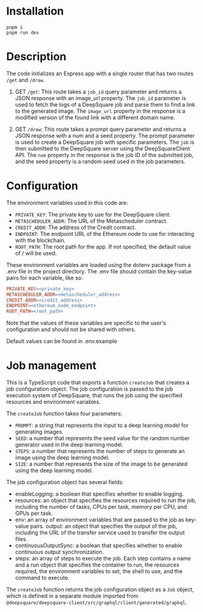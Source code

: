 # Installation 


```
pnpm i
pnpm run dev
```


# Description 

The code initializes an Express app with a single router that has two routes `/get` and `/draw`.

1. GET `/get`: 
This route takes a `job_id` query parameter and returns a JSON response with an image_url property. 
The `job_id` parameter is used to fetch the logs of a DeepSquare job and parse them to find a link to the generated image. The `image_url` property in the response is a modified version of the found link with a different domain name.

2. GET  `/draw`: 
This route takes a prompt query parameter and returns a JSON response with a num and a seed property.
The prompt parameter is used to create a DeepSquare job with specific parameters. 
The `job` is then submitted to the DeepSquare server using the DeepSquareClient API. 
The `num` property in the response is the job ID of the submitted job, and the seed property is a random seed used in the job parameters.

# Configuration

The environment variables used in this code are:

- `PRIVATE_KEY`: The private key to use for the DeepSquare client.
- `METASCHEDULER_ADDR`: The URL of the Metascheduler contract.
- `CREDIT_ADDR`: The address of the Credit contract.
- `ENDPOINT`: The endpoint URL of the Ethereum node to use for interacting with the blockchain.
- `ROOT_PATH`: The root path for the app. If not specified, the default value of / will be used.

These environment variables are loaded using the dotenv package from a .env file in the project directory. The .env file should contain the key-value pairs for each variable, like so:

```makefile 
PRIVATE_KEY=<private_key>
METASCHEDULER_ADDR=<metascheduler_address>
CREDIT_ADDR=<credit_address>
ENDPOINT=<ethereum_node_endpoint>
ROOT_PATH=<root_path>
```

Note that the values of these variables are specific to the user's configuration and should not be shared with others.


Default values can be found in .env.example


# Job management 

This is a TypeScript code that exports a function `createJob` that creates a job configuration object. The job configuration is passed to the job execution system of DeepSquare, that runs the job using the specified resources and environment variables.

The `createJob` function takes four parameters:

- `PROMPT`: a string that represents the input to a deep learning model for generating images.
- `SEED`: a number that represents the seed value for the random number generator used in the deep learning model.
- `STEPS`: a number that represents the number of steps to generate an image using the deep learning model.
- `SIZE`: a number that represents the size of the image to be generated using the deep learning model.


The job configuration object has several fields:

- enableLogging: a boolean that specifies whether to enable logging.
- resources: an object that specifies the resources required to run the job, including the number of tasks, CPUs per task, memory per CPU, and GPUs per task.
- env: an array of environment variables that are passed to the job as key-value pairs.
output: an object that specifies the output of the job, including the URL of the transfer service used to transfer the output files.
- continuousOutputSync: a boolean that specifies whether to enable continuous output synchronization.
- steps: an array of steps to execute the job. Each step contains a name and a run object that specifies the container to run, the resources required, the environment variables to set, the shell to use, and the command to execute.

The `createJob` function returns the job configuration object as a `Job` object, which is defined in a separate module imported from `@deepsquare/deepsquare-client/src/graphql/client/generated/graphql`.
